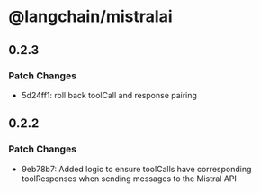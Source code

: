# @langchain/mistralai

## 0.2.3

### Patch Changes

- 5d24ff1: roll back toolCall and response pairing

## 0.2.2

### Patch Changes

- 9eb78b7: Added logic to ensure toolCalls have corresponding toolResponses when sending messages to the Mistral API
